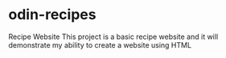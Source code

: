 # odin-recipes
Recipe Website
This project is a basic recipe website and it will demonstrate my ability to create a website using HTML